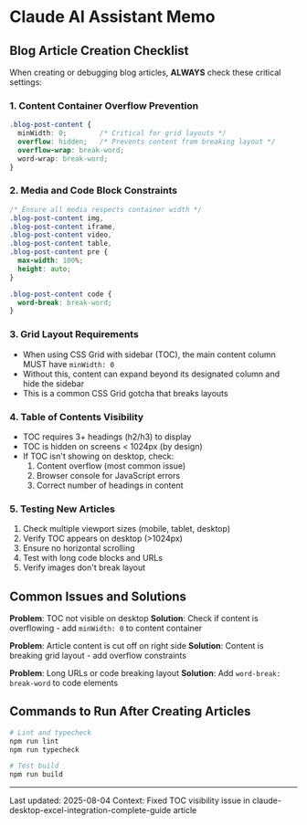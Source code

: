 # Claude AI Assistant Memo

## Blog Article Creation Checklist

When creating or debugging blog articles, **ALWAYS** check these critical settings:

### 1. Content Container Overflow Prevention
```css
.blog-post-content {
  minWidth: 0;        /* Critical for grid layouts */
  overflow: hidden;   /* Prevents content from breaking layout */
  overflow-wrap: break-word;
  word-wrap: break-word;
}
```

### 2. Media and Code Block Constraints
```css
/* Ensure all media respects container width */
.blog-post-content img,
.blog-post-content iframe,
.blog-post-content video,
.blog-post-content table,
.blog-post-content pre {
  max-width: 100%;
  height: auto;
}

.blog-post-content code {
  word-break: break-word;
}
```

### 3. Grid Layout Requirements
- When using CSS Grid with sidebar (TOC), the main content column MUST have `minWidth: 0`
- Without this, content can expand beyond its designated column and hide the sidebar
- This is a common CSS Grid gotcha that breaks layouts

### 4. Table of Contents Visibility
- TOC requires 3+ headings (h2/h3) to display
- TOC is hidden on screens < 1024px (by design)
- If TOC isn't showing on desktop, check:
  1. Content overflow (most common issue)
  2. Browser console for JavaScript errors
  3. Correct number of headings in content

### 5. Testing New Articles
1. Check multiple viewport sizes (mobile, tablet, desktop)
2. Verify TOC appears on desktop (>1024px)
3. Ensure no horizontal scrolling
4. Test with long code blocks and URLs
5. Verify images don't break layout

## Common Issues and Solutions

**Problem**: TOC not visible on desktop
**Solution**: Check if content is overflowing - add `minWidth: 0` to content container

**Problem**: Article content is cut off on right side
**Solution**: Content is breaking grid layout - add overflow constraints

**Problem**: Long URLs or code breaking layout
**Solution**: Add `word-break: break-word` to code elements

## Commands to Run After Creating Articles

```bash
# Lint and typecheck
npm run lint
npm run typecheck

# Test build
npm run build
```

---
Last updated: 2025-08-04
Context: Fixed TOC visibility issue in claude-desktop-excel-integration-complete-guide article